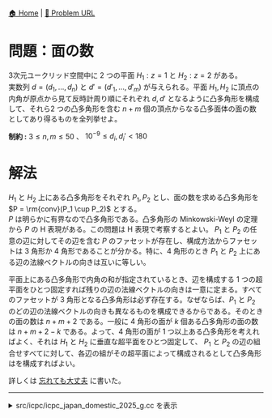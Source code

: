[🏠 Home](../index.md)  |  [🔗 Problem URL](https://storage.googleapis.com/files.icpc.jp/domestic2025/problems/problems_ja.pdf#page=11)

# 問題：面の数
3次元ユークリッド空間中に 2 つの平面 $H_1: z = 1$ と $H_2: z = 2$ がある。  
実数列 $d = (d_1, \ldots, d_n)$ と $d' = (d'_1, \ldots, d'_m)$ が与えられる。平面 $H_1, H_2$ に頂点の内角が原点から見て反時計周り順にそれぞれ $d, d'$ となるように凸多角形を構成して、それら2 つの凸多角形を含む $n + m$ 個の頂点からなる凸多面体の面の数としてあり得るものを全列挙せよ。

**制約 :** $3 \le n, m \le 50$ 、 $10^{-9} \le d_i, d_i' < 180$

# 解法
$H_1$ と $H_2$ 上にある凸多角形をそれぞれ $P_1, P_2$ とし、面の数を求める凸多角形を $P = \rm{conv}(P_1 \cup P_2)$ とする。  
$P$ は明らかに有界なので凸多角形である。凸多角形の Minkowski-Weyl の定理から $P$ の H 表現がある。この問題は H 表現で考察するとよい。
$P_1$ と $P_2$ の任意の辺に対してその辺を含む $P$ のファセットが存在し、構成方法からファセットは 3 角形か 4 角形であることが分かる。特に、4 角形のとき $P_1$ と $P_2$ 上にある辺の法線ベクトルの向きは互いに等しい。  

平面上にある凸多角形で内角の和が指定されているとき、辺を構成する 1 つの超平面をひとつ固定すれば残りの辺の法線ベクトルの向きは一意に定まる。すべてのファセットが 3 角形となる凸多角形は必ず存在する。なぜならば、$P_1$ と $P_2$ のどの辺の法線ベクトルの向きも異なるものを構成できるからである。そのときの面の数は $n + m + 2$ である。一般に 4 角形の面が $k$ 個ある凸多角形の面の数は $n + m + 2 - k$ である。よって、4 角形の面が 1 つ以上ある凸多角形を考えればよく、それは $H_1$ と $H_2$ に垂直な超平面をひとつ固定して、 $P_1$ と $P_2$ の辺の組合せすべてに対して、各辺の組がその超平面によって構成されるとして凸多角形はを構成すればよい。

詳しくは [忘れても大丈夫](https://kyopro.hateblo.jp/entry/2025/07/07/125501) に書いた。

---------------------------------------------------------------------------------------------

<details>
<summary>src/icpc/icpc_japan_domestic_2025_g.cc を表示</summary>

```cpp
#include <iostream>
#include <vector>
#include <algorithm>

// 加算時の丸め誤差を考慮
bool is_same(double lhs, double rhs) {
    return std::abs(lhs - rhs) < 1e-10;
}

int main() {
    int n, m;

    while (std::cin >> n, n) {
        // Input H1
        std::vector<double> in_ang_h1(n);
        for (auto &in_ang: in_ang_h1) {
            std::cin >> in_ang;
        }

        // Input H2
        std::cin >> m;
        std::vector<double> in_ang_h2(m);        
        for (auto &in_ang: in_ang_h2) {
            std::cin >> in_ang;
        }

        // 面の数の上限（面がすべて三角形の場合）
        const int MAX_NUM_FACE = n + m + 2;
        // exist_num_face[i] = true の場合は面の数が i となる凸多面体が存在する
        std::vector<bool> exist_num_face(MAX_NUM_FACE + 1, false);

        // 面の数が MAX_NUM_FACE を達成する凸多面体が存在する
        exist_num_face[MAX_NUM_FACE] = true;

        // 多角形 H1 と H2 の各辺の法線ベクトル
        std::vector<double> norm1(n + 1), norm2(m + 1);

        // 多角形 H1 と H2 のそれぞれ i 番目と j 番目の辺を対応させる
        for (int i = 0; i < n; ++i) {
            for (int j = 0; j < m; ++j) {
                // H1 の各辺の法線ベクトルを設定（i 番目の辺の法線ベクトルは 0°）
                for (int idx = 0; idx < n; ++idx) {
                    norm1[idx + 1] = norm1[idx] + 180.0 - in_ang_h1[(i + idx) % n];
                }
                // H2 の各辺の法線ベクトルを設定（j 番目の辺の法線ベクトルは 0°）
                for (int idx = 0; idx < m; ++idx) {
                    norm2[idx + 1] = norm2[idx] + 180.0 - in_ang_h2[(j + idx) % m];
                }

                // H1 と H2 の辺の法線ベクトルが等しい組数を求める
                int num_match_pair = 0;
                int idx2 = 0;
                for (int idx1 = 0; idx1 < n; ++idx1) {
                    while (idx2 < m && !is_same(norm1[idx1], norm2[idx2]) && norm2[idx2] < norm1[idx1]) {
                        ++idx2;
                    }

                    if (idx2 < m && is_same(norm1[idx1], norm2[idx2])) {
                        ++num_match_pair;
                    }
                }

                // 現在の凸多面体の面の数を設定
                exist_num_face[n + m + 2 - num_match_pair] = true;
            }
        }

        int num = std::count(exist_num_face.begin(), exist_num_face.end(), true); // 出力フォーマットのため
        for (int i = 1; i <= MAX_NUM_FACE; ++i) {
            if (exist_num_face[i]) {
                std::cout << i;
                if (--num) std::cout << " ";
            }
        }
        std::cout << std::endl;
    }

    return 0;
}
```

</details>
